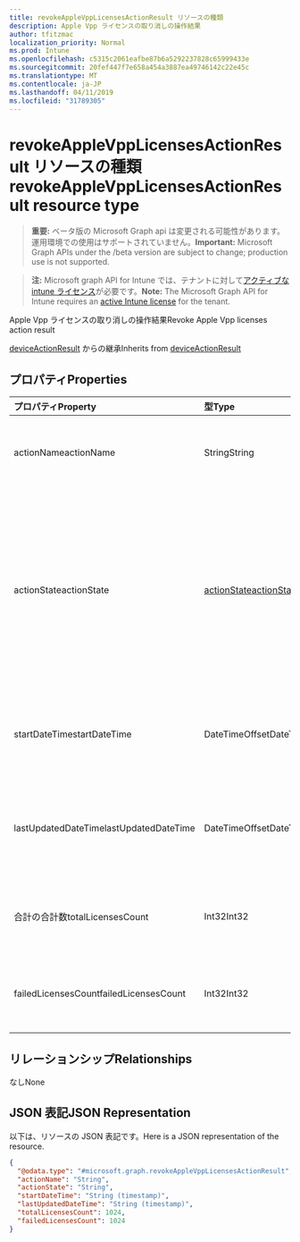 ```yaml
---
title: revokeAppleVppLicensesActionResult リソースの種類
description: Apple Vpp ライセンスの取り消しの操作結果
author: tfitzmac
localization_priority: Normal
ms.prod: Intune
ms.openlocfilehash: c5315c2061eafbe87b6a5292237828c65999433e
ms.sourcegitcommit: 20fef447f7e658a454a3887ea49746142c22e45c
ms.translationtype: MT
ms.contentlocale: ja-JP
ms.lasthandoff: 04/11/2019
ms.locfileid: "31789305"
---
```

# <a name="revokeapplevpplicensesactionresult-resource-type"></a><span data-ttu-id="1f486-103">revokeAppleVppLicensesActionResult リソースの種類</span><span class="sxs-lookup"><span data-stu-id="1f486-103">revokeAppleVppLicensesActionResult resource type</span></span>

> <span data-ttu-id="1f486-104">**重要:** ベータ版の Microsoft Graph api は変更される可能性があります。運用環境での使用はサポートされていません。</span><span class="sxs-lookup"><span data-stu-id="1f486-104">**Important:** Microsoft Graph APIs under the /beta version are subject to change; production use is not supported.</span></span>

> <span data-ttu-id="1f486-105">**注:** Microsoft graph API for Intune では、テナントに対して[アクティブな intune ライセンス](https://go.microsoft.com/fwlink/?linkid=839381)が必要です。</span><span class="sxs-lookup"><span data-stu-id="1f486-105">**Note:** The Microsoft Graph API for Intune requires an [active Intune license](https://go.microsoft.com/fwlink/?linkid=839381) for the tenant.</span></span>

<span data-ttu-id="1f486-106">Apple Vpp ライセンスの取り消しの操作結果</span><span class="sxs-lookup"><span data-stu-id="1f486-106">Revoke Apple Vpp licenses action result</span></span>


<span data-ttu-id="1f486-107">[deviceActionResult](../resources/intune-devices-deviceactionresult.md) からの継承</span><span class="sxs-lookup"><span data-stu-id="1f486-107">Inherits from [deviceActionResult](../resources/intune-devices-deviceactionresult.md)</span></span>

## <a name="properties"></a><span data-ttu-id="1f486-108">プロパティ</span><span class="sxs-lookup"><span data-stu-id="1f486-108">Properties</span></span>
|<span data-ttu-id="1f486-109">プロパティ</span><span class="sxs-lookup"><span data-stu-id="1f486-109">Property</span></span>|<span data-ttu-id="1f486-110">型</span><span class="sxs-lookup"><span data-stu-id="1f486-110">Type</span></span>|<span data-ttu-id="1f486-111">説明</span><span class="sxs-lookup"><span data-stu-id="1f486-111">Description</span></span>|
|:---|:---|:---|
|<span data-ttu-id="1f486-112">actionName</span><span class="sxs-lookup"><span data-stu-id="1f486-112">actionName</span></span>|<span data-ttu-id="1f486-113">String</span><span class="sxs-lookup"><span data-stu-id="1f486-113">String</span></span>|<span data-ttu-id="1f486-114">[deviceActionResult](../resources/intune-devices-deviceactionresult.md) から継承されるアクション名</span><span class="sxs-lookup"><span data-stu-id="1f486-114">Action name Inherited from [deviceActionResult](../resources/intune-devices-deviceactionresult.md)</span></span>|
|<span data-ttu-id="1f486-115">actionState</span><span class="sxs-lookup"><span data-stu-id="1f486-115">actionState</span></span>|[<span data-ttu-id="1f486-116">actionState</span><span class="sxs-lookup"><span data-stu-id="1f486-116">actionState</span></span>](../resources/intune-shared-actionstate.md)|<span data-ttu-id="1f486-117">[deviceactionresult](../resources/intune-devices-deviceactionresult.md)から継承されるアクションの状態。</span><span class="sxs-lookup"><span data-stu-id="1f486-117">State of the action Inherited from [deviceActionResult](../resources/intune-devices-deviceactionresult.md).</span></span> <span data-ttu-id="1f486-118">可能な値は、`none`、`pending`、`canceled`、`active`、`done`、`failed`、`notSupported` です。</span><span class="sxs-lookup"><span data-stu-id="1f486-118">Possible values are: `none`, `pending`, `canceled`, `active`, `done`, `failed`, `notSupported`.</span></span>|
|<span data-ttu-id="1f486-119">startDateTime</span><span class="sxs-lookup"><span data-stu-id="1f486-119">startDateTime</span></span>|<span data-ttu-id="1f486-120">DateTimeOffset</span><span class="sxs-lookup"><span data-stu-id="1f486-120">DateTimeOffset</span></span>|<span data-ttu-id="1f486-121">アクションが開始された時刻。[deviceActionResult](../resources/intune-devices-deviceactionresult.md) から継承。</span><span class="sxs-lookup"><span data-stu-id="1f486-121">Time the action was initiated Inherited from [deviceActionResult](../resources/intune-devices-deviceactionresult.md)</span></span>|
|<span data-ttu-id="1f486-122">lastUpdatedDateTime</span><span class="sxs-lookup"><span data-stu-id="1f486-122">lastUpdatedDateTime</span></span>|<span data-ttu-id="1f486-123">DateTimeOffset</span><span class="sxs-lookup"><span data-stu-id="1f486-123">DateTimeOffset</span></span>|<span data-ttu-id="1f486-124">アクション状態の最終更新時刻。[deviceActionResult](../resources/intune-devices-deviceactionresult.md) から継承</span><span class="sxs-lookup"><span data-stu-id="1f486-124">Time the action state was last updated Inherited from [deviceActionResult](../resources/intune-devices-deviceactionresult.md)</span></span>|
|<span data-ttu-id="1f486-125">合計の合計数</span><span class="sxs-lookup"><span data-stu-id="1f486-125">totalLicensesCount</span></span>|<span data-ttu-id="1f486-126">Int32</span><span class="sxs-lookup"><span data-stu-id="1f486-126">Int32</span></span>|<span data-ttu-id="1f486-127">関連付けられている Apple Vpp ライセンスの合計数</span><span class="sxs-lookup"><span data-stu-id="1f486-127">Total number of Apple Vpp licenses associated</span></span>|
|<span data-ttu-id="1f486-128">failedLicensesCount</span><span class="sxs-lookup"><span data-stu-id="1f486-128">failedLicensesCount</span></span>|<span data-ttu-id="1f486-129">Int32</span><span class="sxs-lookup"><span data-stu-id="1f486-129">Int32</span></span>|<span data-ttu-id="1f486-130">失効に失敗した Apple Vpp ライセンスの合計数</span><span class="sxs-lookup"><span data-stu-id="1f486-130">Total number of Apple Vpp licenses that failed to revoke</span></span>|

## <a name="relationships"></a><span data-ttu-id="1f486-131">リレーションシップ</span><span class="sxs-lookup"><span data-stu-id="1f486-131">Relationships</span></span>
<span data-ttu-id="1f486-132">なし</span><span class="sxs-lookup"><span data-stu-id="1f486-132">None</span></span>

## <a name="json-representation"></a><span data-ttu-id="1f486-133">JSON 表記</span><span class="sxs-lookup"><span data-stu-id="1f486-133">JSON Representation</span></span>
<span data-ttu-id="1f486-134">以下は、リソースの JSON 表記です。</span><span class="sxs-lookup"><span data-stu-id="1f486-134">Here is a JSON representation of the resource.</span></span>
<!-- {
  "blockType": "resource",
  "@odata.type": "microsoft.graph.revokeAppleVppLicensesActionResult"
}
-->
``` json
{
  "@odata.type": "#microsoft.graph.revokeAppleVppLicensesActionResult",
  "actionName": "String",
  "actionState": "String",
  "startDateTime": "String (timestamp)",
  "lastUpdatedDateTime": "String (timestamp)",
  "totalLicensesCount": 1024,
  "failedLicensesCount": 1024
}
```





